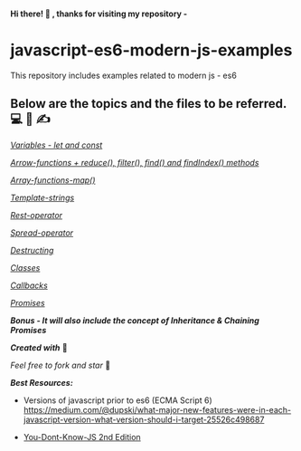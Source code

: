 #### Hi there! :wave: , thanks for visiting my repository -
# javascript-es6-modern-js-examples
This repository includes examples related to modern js - es6

## Below are the topics and the files to be referred. :computer: :book: :writing_hand:

[_Variables - let and const_ ](https://github.com/priyadarshu/javascript-es6-modern-js-examples/blob/main/variables.js)

[_Arrow-functions + reduce(), filter(), find() and findIndex() methods_ ](https://github.com/priyadarshu/javascript-es6-modern-js-examples/blob/main/arrowfunction.js)

[_Array-functions-map()_ ](https://github.com/priyadarshu/javascript-es6-modern-js-examples/blob/main/arrayfunctions.js)

[_Template-strings_ ](https://github.com/priyadarshu/javascript-es6-modern-js-examples/blob/main/templatestrings.js)

[_Rest-operator_ ](https://github.com/priyadarshu/javascript-es6-modern-js-examples/blob/main/restoperator.js)

[_Spread-operator_ ](https://github.com/priyadarshu/javascript-es6-modern-js-examples/blob/main/spreadoperator.js)

[_Destructing_ ](https://github.com/priyadarshu/javascript-es6-modern-js-examples/blob/main/destructing.js)

[_Classes_ ](https://github.com/priyadarshu/javascript-es6-modern-js-examples/blob/main/classes.js)

[_Callbacks_ ](https://github.com/priyadarshu/javascript-es6-modern-js-examples/blob/main/callbacks.js)

[_Promises_ ](https://github.com/priyadarshu/javascript-es6-modern-js-examples/blob/main/promises.js)


**_Bonus - It will also include the concept of Inheritance & Chaining Promises_**

**_Created with_** :gift_heart:

_Feel free to fork and star_ :handshake:



**_Best Resources:_**

- Versions of javascript prior to es6 (ECMA Script 6) https://medium.com/@dupski/what-major-new-features-were-in-each-javascript-version-what-version-should-i-target-25526c498687

-  [You-Dont-Know-JS 2nd Edition](https://github.com/priyadarshu/You-Dont-Know-JS)
